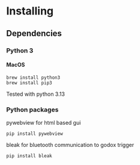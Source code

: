 # Installing
## Dependencies
### Python 3
#### MacOS
    brew install python3
    brew install pip3
    
Tested with python 3.13

### Python packages

pywebview for html based gui

    pip install pywebview

bleak for bluetooth communication to godox trigger

    pip install bleak


